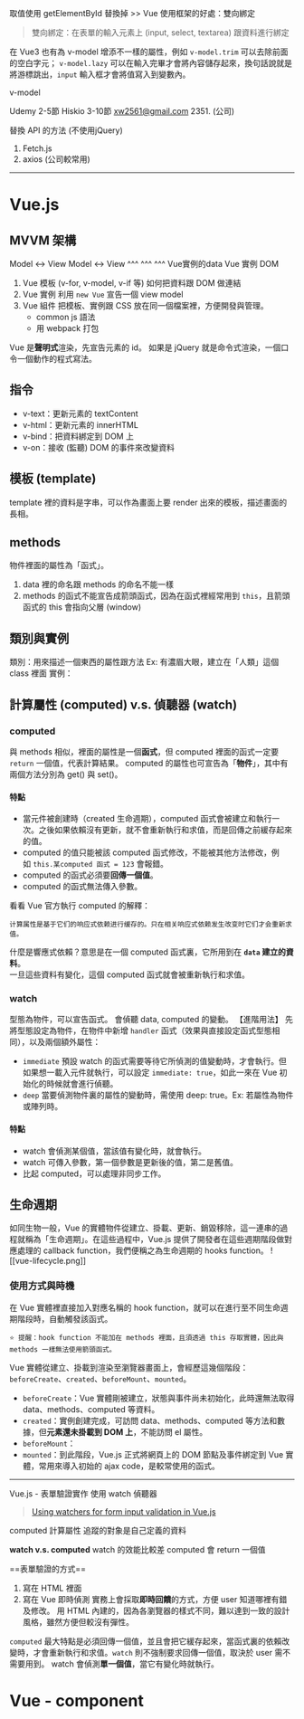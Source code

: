 取值使用 getElementById 替換掉 >> Vue
使用框架的好處：雙向綁定
>雙向綁定：在表單的輸入元素上 (input, select, textarea) 跟資料進行綁定

在 Vue3 也有為 v-model 增添不一樣的屬性，例如 `v-model.trim` 可以去除前面的空白字元； `v-model.lazy` 可以在輸入完畢才會將內容儲存起來，換句話說就是將游標跳出，`input` 輸入框才會將值寫入到變數內。

v-model

Udemy 2-5節
Hiskio 3-10節
xw2561@gmail.com
2351. (公司)

替換 API 的方法 (不使用jQuery)
1. Fetch.js
2. axios (公司較常用)

---

# Vue.js
## MVVM 架構
Model         ↔       View Model        ↔       View
 ^^^                                ^^^                            ^^^
Vue實例的data          Vue 實例                     DOM

1. Vue 模板 (v-for, v-model, v-if 等)
   如何把資料跟 DOM 做連結
2. Vue 實例
   利用 `new Vue` 宣告一個 view model
3. Vue 組件
   把模板、實例跟 CSS 放在同一個檔案裡，方便開發與管理。
   - common js 語法
   - 用 webpack 打包

Vue 是**聲明式**渲染，先宣告元素的 id。
如果是 jQuery 就是命令式渲染，一個口令一個動作的程式寫法。

## 指令
- v-text：更新元素的 textContent
- v-html：更新元素的 innerHTML
- v-bind：把資料綁定到 DOM 上
- v-on：接收 (監聽) DOM 的事件來改變資料

## 模板 (template)
template 裡的資料是字串，可以作為畫面上要 render 出來的模板，描述畫面的長相。

## methods
物件裡面的屬性為「函式」。
1. data 裡的命名跟 methods 的命名不能一樣
2. methods 的函式不能宣告成箭頭函式，因為在函式裡經常用到 `this`，且箭頭函式的 this 會指向父層 (window)

## 類別與實例
類別：用來描述一個東西的屬性跟方法 Ex: 有濃眉大眼，建立在「人類」這個 class 裡面
實例：


## 計算屬性 (computed) v.s. 偵聽器 (watch)

### computed
與 methods 相似，裡面的屬性是一個**函式**，但 computed 裡面的函式一定要 `return` 一個值，代表計算結果。
computed 的屬性也可宣告為「**物件**」，其中有兩個方法分別為 get() 與 set()。
#### 特點
- 當元件被創建時（created 生命週期），computed 函式會被建立和執行一次。之後如果依賴沒有更新，就不會重新執行和求值，而是回傳之前緩存起來的值。
- computed 的值只能被該 computed 函式修改，不能被其他方法修改，例如 `this.某computed 函式 = 123` 會報錯。
- computed 的函式必須要**回傳一個值**。
- computed 的函式無法傳入參數。

看看 Vue 官方執行 computed 的解釋：
```text
计算属性是基于它们的响应式依赖进行缓存的。只在相关响应式依赖发生改变时它们才会重新求值。
```
什麼是響應式依賴？意思是在一個 computed 函式裏，它所用到在 **`data` 建立的資料**。  
一旦這些資料有變化，這個 computed 函式就會被重新執行和求值。


### watch
型態為物件，可以宣告函式。
會偵聽 data, computed 的變動。
【進階用法】
先將型態設定為物件，在物件中新增 `handler` 函式（效果與直接設定函式型態相同），以及兩個額外屬性：
- `immediate`
  預設 watch 的函式需要等待它所偵測的值變動時，才會執行。但如果想一載入元件就執行，可以設定 `immediate: true`，如此一來在 Vue 初始化的時候就會進行偵聽。
- `deep`
  當要偵測物件裏的屬性的變動時，需使用 deep: true。Ex: 若屬性為物件或陣列時。

#### 特點
- watch 會偵測某個值，當該值有變化時，就會執行。
- watch 可傳入參數，第一個參數是更新後的值，第二是舊值。
- 比起 computed，可以處理非同步工作。

## 生命週期
如同生物一般，Vue 的實體物件從建立、掛載、更新、銷毀移除，這一連串的過程就稱為「生命週期」。在這些過程中，Vue.js 提供了開發者在這些週期階段做對應處理的 callback function，我們便稱之為生命週期的 hooks function。
![[vue-lifecycle.png]]

### 使用方式與時機
在 Vue 實體裡直接加入對應名稱的 hook function，就可以在進行至不同生命週期階段時，自動觸發該函式。
```
⭐ 提醒：hook function 不能加在 methods 裡面，且須透過 this 存取實體，因此與 methods 一樣無法使用箭頭函式。
```

Vue 實體從建立、掛載到渲染至瀏覽器畫面上，會經歷這幾個階段：`beforeCreate`、`created`、`beforeMount`、`mounted`。
-  `beforeCreate`：Vue 實體剛被建立，狀態與事件尚未初始化，此時還無法取得 data、methods、computed 等資料。
- `created`：實例創建完成，可訪問 data、methods、computed 等方法和數據，但**元素還未掛載到 DOM 上**，不能訪問 el 屬性。
- `beforeMount`：
- `mounted`：到此階段，Vue.js 正式將網頁上的 DOM 節點及事件綁定到 Vue 實體，常用來導入初始的 ajax code，是較常使用的函式。


---

Vue.js - 表單驗證實作
使用 watch 偵聽器
> [Using watchers for form input validation in Vue.js](https://devpress.csdn.net/vue/62f4ba2e7e668234661888b6.html)

computed 計算屬性
追蹤的對象是自己定義的資料

**watch v.s. computed**
watch 的效能比較差
computed 會 return 一個值

==表單驗證的方式==
1. 寫在 HTML 裡面
2. 寫在 Vue 即時偵測
實務上會採取**即時回饋**的方式，方便 user 知道哪裡有錯及修改。
用 HTML 內建的，因為各瀏覽器的樣式不同，難以達到一致的設計風格，雖然方便但較沒有彈性。

`computed` 最大特點是必須回傳一個值，並且會把它緩存起來，當函式裏的依賴改變時，才會重新執行和求值。`watch` 則不強制要求回傳一個值，取決於 user 需不需要用到。
watch 會偵測**單一個值**，當它有變化時就執行。


# Vue - component
